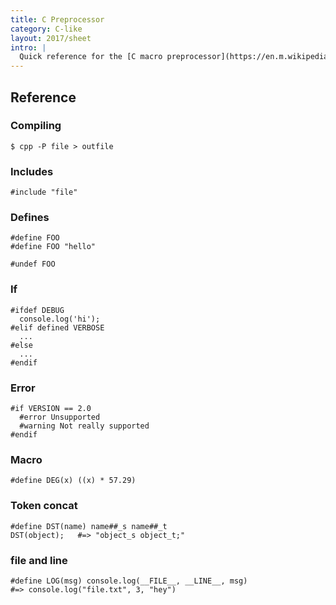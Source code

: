 ```yaml
---
title: C Preprocessor
category: C-like
layout: 2017/sheet
intro: |
  Quick reference for the [C macro preprocessor](https://en.m.wikipedia.org/wiki/C_preprocessor), which can be used independent of C/C++.
---
```


## Reference


### Compiling

```
$ cpp -P file > outfile
```

### Includes

```
#include "file"
```

### Defines

```
#define FOO
#define FOO "hello"

#undef FOO
```

### If

```
#ifdef DEBUG
  console.log('hi');
#elif defined VERBOSE
  ...
#else
  ...
#endif
```

### Error

```
#if VERSION == 2.0
  #error Unsupported
  #warning Not really supported
#endif
```

### Macro

```
#define DEG(x) ((x) * 57.29)
```

### Token concat

```
#define DST(name) name##_s name##_t
DST(object);   #=> "object_s object_t;"
```

### file and line

```
#define LOG(msg) console.log(__FILE__, __LINE__, msg)
#=> console.log("file.txt", 3, "hey")
```
